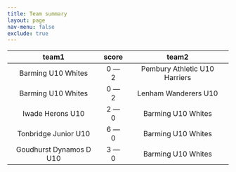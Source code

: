 ```yaml
---
title: Team summary
layout: page
nav-menu: false
exclude: true
---
```




|          team1          |    score    |             team2             |
|:-----------------------:|:-----------:|:-----------------------------:|
|   Barming U10 Whites    | 0 &mdash; 2 | Pembury Athletic U10 Harriers |
|   Barming U10 Whites    | 0 &mdash; 2 |     Lenham Wanderers U10      |
|    Iwade Herons U10     | 2 &mdash; 0 |      Barming U10 Whites       |
|  Tonbridge Junior U10   | 6 &mdash; 0 |      Barming U10 Whites       |
| Goudhurst Dynamos D U10 | 3 &mdash; 0 |      Barming U10 Whites       |

 <br /><br /><br />